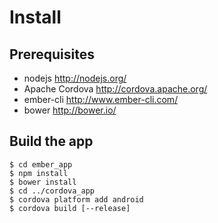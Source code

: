 # Install

## Prerequisites

* nodejs http://nodejs.org/
* Apache Cordova http://cordova.apache.org/
* ember-cli http://www.ember-cli.com/
* bower http://bower.io/ 

## Build the app

~~~
$ cd ember_app
$ npm install
$ bower install
$ cd ../cordova_app
$ cordova platform add android
$ cordova build [--release]
~~~
